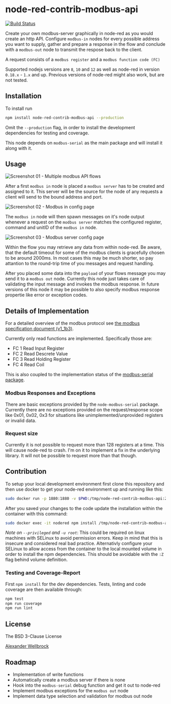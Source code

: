 # node-red-contrib-modbus-api

[![Build Status](https://travis-ci.org/w4tsn/node-red-contrib-modbus-api.svg?branch=master)](https://travis-ci.org/w4tsn/node-red-contrib-modbus-api)

Create your own modbus-server graphically in node-red as you would create an http API. Configure `modbus-in` nodes for every possible address you want to supply, gather and prepare a response in the flow and conclude with a `modbus-out` node to transmit the respose back to the client.

A request consists of a `modbus register` and a `modbus function code (FC)`

Supported nodejs versions are `8`, `10` and `12` as well as node-red in version `0.18.x` - `1.x` and up. Previous versions of node-red might also work, but are not tested.

## Installation

To install run

```bash
npm install node-red-contrib-modbus-api --production
```

Omit the `--production` flag, in order to install the development dependencies for testing and coverage.

This node depends on `modbus-serial` as the main package and will install it along with it.

## Usage

![Screenshot 01 - Multiple modbus API flows](https://github.com/w4tsn/node-red-contrib-modbus-api/blob/master/docs/img/screenshot01_set_of_minimal_flows.png)

After a first `modbus in` node is placed a `modbus server` has to be created and assigned to it. This server will be the source for the node of any requests a client will send to the bound address and port.

![Screenshot 02 - Modbus in config page](https://github.com/w4tsn/node-red-contrib-modbus-api/blob/master/docs/img/screenshot02_modbus_in_config_page.png)

The `modbus in` node will then spawn messages on it's node output whenever a request on the `modbus server` matches the configured register, command and unitID of the `modbus in` node.

![Screenshot 03 - Modbus server config page](https://github.com/w4tsn/node-red-contrib-modbus-api/blob/master/docs/img/screenshot03_modbus_server_config_page.png)

Within the flow you may retrieve any data from within node-red. Be aware, that the default timeout for some of the modbus clients is gracefully chosen to be around 2000ms. In most cases this may be much shorter, so pay attantion to the round-trip time of you messages and request handling.

After you placed some data into the `payload` of your flows message you may send it to a `modbus out` node. Currently this node just takes care of validating the input message and invokes the modbus response. In future versions of this node it may be possible to also specify modbus response propertie like error or exception codes.

## Details of Implementation

For a detailed overview of the modbus protocol see [the modbus specification document (v1_1b3)](http://www.modbus.org/docs/Modbus_Application_Protocol_V1_1b3.pdf).

Currently only read functions are implemented. Specifically those are:

* FC 1 Read Input Register
* FC 2 Read Descrete Value
* FC 3 Read Holding Register
* FC 4 Read Coil

This is also coupled to the implementation status of the [modbus-serial package](https://www.npmjs.com/package/modbus-serial).

### Modbus Responses and Exceptions

There are basic exceptions provided by the `node-modbus-serial` package. Currently there are no exceptions provided on the request/response scope like 0x01, 0x02, 0x3 for situations like unimplemented/unprovided registers or invalid data.

### Request size

Currently it is not possible to request more than 128 registers at a time. This will cause node-red to crash. I'm on it to implement a fix in the underlying library. It will not be possible to request more than that though.

## Contribution

To setup your local development environment first clone this repository and then use docker to get your node-red environment up and running like this:

```bash
sudo docker run -p 1880:1880 -v $PWD:/tmp/node-red-contrib-modbus-api:Z -d --name nodered nodered/node-red-docker
```

After you saved your changes to the code update the installation within the container with this command:

```bash
sudo docker exec -it nodered npm install /tmp/node-red-contrib-modbus-api/ && sudo docker restart nodered
```

*Note on `--privileged` and `-u root`*: This could be required on linux machines with SELinux to avoid permission errors. Keep in mind that this is insecure and considered real bad practice. Alternativly configure your SELinux to allow access from the container to the local mounted volume in order to install the npm dependencies. This should be avoidable with the `:Z` flag behind volume definition.

### Testing and Coverage-Report

First `npm install` for the dev dependencies. Tests, linting and code coverage are then available through:

```bash
npm test
npm run coverage
npm run lint
```

## License

The BSD 3-Clause License

[Alexander Wellbrock](https://w4tsn.github.io/blog)

## Roadmap

* Implementation of write functions
* Automatically create a modbus server if there is none
* Hook into the `modbus-serial` debug function and get it out to node-red
* Implement modbus exceptions for the `modbus out` node
* Implement data type selection and validation for modbus out node
